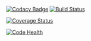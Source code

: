[![Codacy Badge](https://api.codacy.com/project/badge/Grade/14b5e4e50cf74df895f34f3be07a44df)](https://app.codacy.com/app/Bernardoow/study_of_attrs_and_tests?utm_source=github.com&utm_medium=referral&utm_content=Bernardoow/study_of_attrs_and_tests&utm_campaign=badger)
[![Build Status](https://travis-ci.org/Bernardoow/study_of_attrs_and_tests.svg?branch=master)](https://travis-ci.org/Bernardoow/study_of_attrs_and_tests)

[![Coverage Status](https://coveralls.io/repos/github/Bernardoow/study_of_attrs_and_tests/badge.svg)](https://coveralls.io/github/Bernardoow/study_of_attrs_and_tests)

[![Code Health](https://landscape.io/github/Bernardoow/study_of_attrs_and_tests/master/landscape.svg?style=flat)](https://landscape.io/github/Bernardoow/study_of_attrs_and_tests/master)
